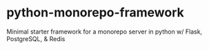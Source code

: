 # python-monorepo-framework
Minimal starter framework for a monorepo server in python w/ Flask, PostgreSQL, &amp; Redis
